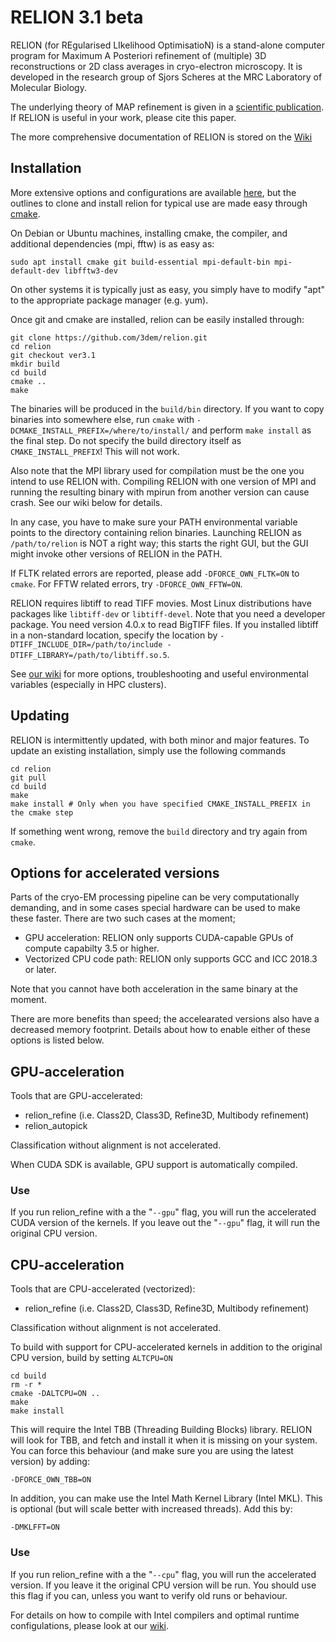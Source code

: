 RELION 3.1 beta
===============

RELION (for REgularised LIkelihood OptimisatioN) is a stand-alone computer
program for Maximum A Posteriori refinement of (multiple) 3D reconstructions
or 2D class averages in cryo-electron microscopy. It is developed in the
research group of Sjors Scheres at the MRC Laboratory of Molecular Biology.

The underlying theory of MAP refinement is given in a [scientific publication](https://www.ncbi.nlm.nih.gov/pubmed/22100448).
If RELION is useful in your work, please cite this paper.

The more comprehensive documentation of RELION is stored on the [Wiki](http://www2.mrc-lmb.cam.ac.uk/relion)

## Installation

More extensive options and configurations are available [here](http://www2.mrc-lmb.cam.ac.uk/relion/index.php/Download_%26_install),
but the outlines to clone and install relion for typical use are made easy through [cmake](https://en.wikipedia.org/wiki/CMake).

On Debian or Ubuntu machines, installing cmake, the compiler, and additional dependencies (mpi, fftw) is as easy as:

```
sudo apt install cmake git build-essential mpi-default-bin mpi-default-dev libfftw3-dev
```

On other systems it is typically just as easy, you simply have to modify "apt" to
the appropriate package manager (e.g. yum).

Once git and cmake are installed, relion can be easily installed through:

```
git clone https://github.com/3dem/relion.git
cd relion
git checkout ver3.1
mkdir build
cd build
cmake ..
make
```

The binaries will be produced in the `build/bin` directory. If you want to copy binaries
into somewhere else, run `cmake` with `-DCMAKE_INSTALL_PREFIX=/where/to/install/` and
perform `make install` as the final step. Do not specify the build directory itself
as `CMAKE_INSTALL_PREFIX`! This will not work.

Also note that the MPI library used for compilation must be the one you intend to use RELION with.
Compiling RELION with one version of MPI and running the resulting binary with mpirun from another
version can cause crash. See our wiki below for details.

In any case, you have to make sure your PATH environmental variable points to the directory
containing relion binaries. Launching RELION as `/path/to/relion` is NOT a right way; this
starts the right GUI, but the GUI might invoke other versions of RELION in the PATH.

If FLTK related errors are reported, please add `-DFORCE_OWN_FLTK=ON` to
`cmake`. For FFTW related errors, try `-DFORCE_OWN_FFTW=ON`.

RELION requires libtiff to read TIFF movies. Most Linux distributions have packages like
`libtiff-dev` or `libtiff-devel`. Note that you need a developer package. You need version 4.0.x
to read BigTIFF files. If you installed libtiff in a non-standard location, specify the location by
`-DTIFF_INCLUDE_DIR=/path/to/include -DTIFF_LIBRARY=/path/to/libtiff.so.5`.

See [our wiki](http://www2.mrc-lmb.cam.ac.uk/relion/index.php/Download_%26_install) for more
options, troubleshooting and useful environmental variables (especially in HPC clusters).

## Updating

RELION is intermittently updated, with both minor and major features.
To update an existing installation, simply use the following commands

```
cd relion
git pull
cd build
make
make install # Only when you have specified CMAKE_INSTALL_PREFIX in the cmake step
```

If something went wrong, remove the `build` directory and try again from `cmake`.

## Options for accelerated versions

Parts of the cryo-EM processing pipeline can be very computationally demanding, and in some cases special
hardware can be used to make these faster. There are two such cases at the moment;

* GPU acceleration: RELION only supports CUDA-capable GPUs of compute capabilty 3.5 or higher.
* Vectorized CPU code path: RELION only supports GCC and ICC 2018.3 or later.

Note that you cannot have both acceleration in the same binary at the moment.

There are more benefits than speed; the accelearated versions also have a decreased memory footprint.
Details about how to enable either of these options is listed below.

## GPU-acceleration

Tools that are GPU-accelerated:
* relion\_refine (i.e. Class2D, Class3D, Refine3D, Multibody refinement)
* relion\_autopick

Classification without alignment is not accelerated.

When CUDA SDK is available, GPU support is automatically compiled.

### Use

If you run relion\_refine with a the "`--gpu`" flag, you will run the accelerated CUDA version of the kernels.
If you leave out the "`--gpu`" flag, it will run the original CPU version.

## CPU-acceleration

Tools that are CPU-accelerated (vectorized):
* relion\_refine (i.e. Class2D, Class3D, Refine3D, Multibody refinement)

Classification without alignment is not accelerated.

To build with support for CPU-accelerated kernels in addition to the original CPU version, build by setting `ALTCPU=ON`

```
cd build
rm -r *
cmake -DALTCPU=ON ..
make
make install
```

This will require the Intel TBB (Threading Building Blocks) library. RELION will look for TBB,
and fetch and install it when it is missing on your system. You can force this behaviour (and make sure
you are using the latest version) by adding:

```
-DFORCE_OWN_TBB=ON
```

In addition, you can make use the Intel Math Kernel Library (Intel MKL).
This is optional (but will scale better with increased threads). Add this by:
```
-DMKLFFT=ON
```

### Use

If you run relion\_refine with a the "`--cpu`" flag, you will run the accelerated version.
If you leave it the original CPU version will be run. You should use this flag if you can, unless you want to verify old runs or behaviour.

For details on how to compile with Intel compilers and optimal runtime configulations,
please look at our [wiki](https://www3.mrc-lmb.cam.ac.uk/relion/index.php/Benchmarks_%26_computer_hardware#Accelerated_RELION.2C_using_GPUs_or_CPU-vectorization).
